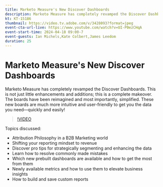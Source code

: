 ```yaml
---
title: Marketo Measure's New Discover Dashboards
description: Marketo Measure has completely revamped the Discover Dashboards. This is not just little enhancements and additions; this is a complete makeover. The boards have been reimagined and most importantly, simplified. These new boards are much more intuitive and user friendly to get you the data you need—quickly and easily! 
kt: KT-15186
thumbnail: https://video.tv.adobe.com/v/3428093?format=jpeg
event-cta-url-live: https://www.youtube.com/watch?v=UI-P0ezCHqA
event-start-time: 2024-04-18 09:00-7
event-guests: Ian Michels,Kate Colbert,James Leedom
duration: 25
---
```

# Marketo Measure's New Discover Dashboards

Marketo Measure has completely revamped the Discover Dashboards. This is not just little enhancements and additions; this is a complete makeover. The boards have been reimagined and most importantly, simplified. These new boards are much more intuitive and user-friendly to get you the data you need—quickly and easily!

>[!VIDEO](https://video.tv.adobe.com/v/3428093/?quality=12&learn=on)

Topics discussed:

* Attribution Philosophy in a B2B Marketing world
* Shifting your reporting mindset to revenue
* Discover pro tips for strategically segmenting and enhancing the data
* Learn how to resolve commonly made mistakes
* Which new prebuilt dashboards are available and how to get the most from them
* Newly available metrics and how to use them to elevate business insights
* How to build and save custom reports

